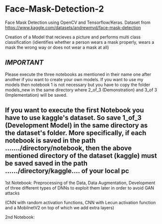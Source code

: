 # Face-Mask-Detection-2
Face Mask Detection using OpenCV and Tensorflow/Keras. Dataset from https://www.kaggle.com/datasets/andrewmvd/face-mask-detection

Creation of a Model that recieves a picture and performs multi class classification (idientifies whether a person wears a mask properly, wears a mask the wrong way or does not wear a mask at all)

***IMPORTANT***
-----------------------
Please execute the three notebooks as mentioned in their name one after another if you want to create your own models. If you want to use my models then notebook 1 is not necessary but you have to copy the folder models_new in the same directory where 2_of_3 (Demonstration) and 3_of 3 (Implementation) will be saved.

If you want to execute the first Notebook you have to use kaggle's dataset. So save 1_of_3 (Development Model) in the same directory as the dataset's folder. 
More specifically, if each notebook is saved in the path ......./directory/notebook, then the above mentioned directory of the dataset (kaggle) must be saved saved in the path ....../directory/kaggle.... of your local pc
-----------------------


1st Notebook: Preprocessing of the Data, Data Augmentation, Development of three different types of DNNs to exploit them later in order to avoid GAN attacks

(CNN with random activation functions, CNN with Lecun activation function and a MobilnetV2 on top of which we add extra layers)

2nd Notebook:

